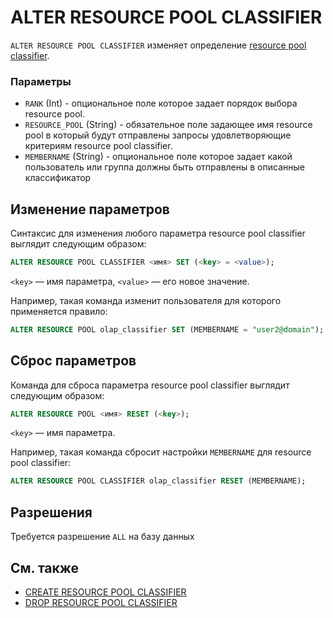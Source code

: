 # ALTER RESOURCE POOL CLASSIFIER

`ALTER RESOURCE POOL CLASSIFIER` изменяет определение [resource pool classifier](../../../../concepts/gloassary#resource-pool-classifier).

### Параметры

* `RANK` (Int) - опциональное поле которое задает порядок выбора resource pool.
* `RESOURCE_POOL` (String) - обязательное поле задающее имя resource pool в который будут отправлены запросы удовлетворяющие критериям resource pool classifier.
* `MEMBERNAME` (String) - опциональное поле которое задает какой пользователь или группа должны быть отправлены в описанные классификатор

## Изменение параметров

Синтаксис для изменения любого параметра resource pool classifier выглядит следующим образом:

```sql
ALTER RESOURCE POOL CLASSIFIER <имя> SET (<key> = <value>);
```

```<key>``` — имя параметра, ```<value>``` — его новое значение.

Например, такая команда изменит пользователя для которого применяется правило:

```sql
ALTER RESOURCE POOL olap_classifier SET (MEMBERNAME = "user2@domain");
```

## Сброс параметров

Команда для сброса параметра resource pool classifier выглядит следующим образом:

```sql
ALTER RESOURCE POOL <имя> RESET (<key>);
```

```<key>``` — имя параметра.

Например, такая команда сбросит настройки `MEMBERNAME` для resource pool classifier:

```sql
ALTER RESOURCE POOL CLASSIFIER olap_classifier RESET (MEMBERNAME);
```

## Разрешения

Требуется разрешение `ALL` на базу данных

## См. также

* [CREATE RESOURCE POOL CLASSIFIER](create-resource-pool-classifier.md)
* [DROP RESOURCE POOL CLASSIFIER](drop-resource-pool-classifier.md)